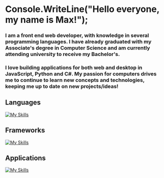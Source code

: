 # Console.WriteLine("Hello everyone, my name is Max!");

### I am a front end web developer, with knowledge in several programming languages. I have already graduated with my Associate's degree in Computer Science and am currently attending university to receive my Bachelor's.

### I love building applications for both web and desktop in JavaScript, Python and C#. My passion for computers drives me to continue to learn new concepts and technologies, keeping me up to date on new projects/ideas!

## Languages 

[![My Skills](https://skillicons.dev/icons?i=js,html,css,mysql,bash,cs)](https://skillicons.dev)

## Frameworks

[![My Skills](https://skillicons.dev/icons?i=django,express,dotnet)](https://skillicons.dev)

## Applications

[![My Skills](https://skillicons.dev/icons?i=vscode,visualstudio,godot)](https://skillicons.dev)

<!--
**batchelormaxdb/batchelormaxdb** is a ✨ _special_ ✨ repository because its `README.md` (this file) appears on your GitHub profile.

Here are some ideas to get you started:

- 🔭 I’m currently working on ...
- 🌱 I’m currently learning ...
- 👯 I’m looking to collaborate on ...
- 🤔 I’m looking for help with ...
- 💬 Ask me about ...
- 📫 How to reach me: ...
- 😄 Pronouns: ...
- ⚡ Fun fact: ...
-->
